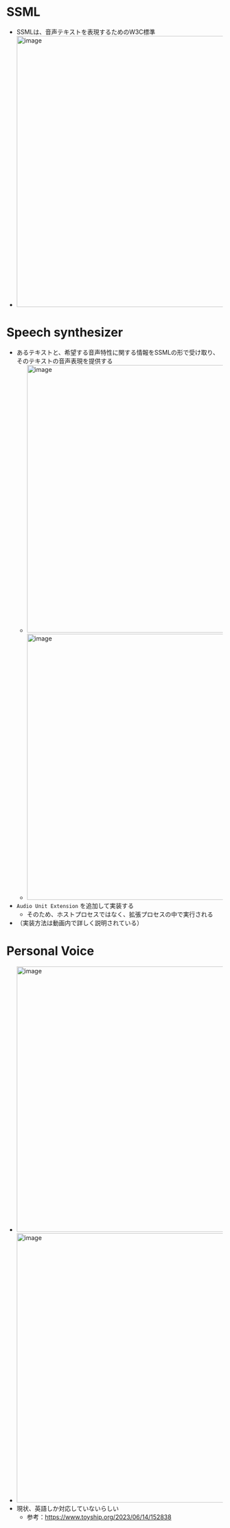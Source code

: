 # SSML

- SSMLは、音声テキストを表現するためのW3C標準
- <img width="631" alt="image" src="https://github.com/chocoyama/WWDC/assets/7239831/f2bf8ad6-e051-4c4a-b7e3-5007bb6330da">

# Speech synthesizer

- あるテキストと、希望する音声特性に関する情報をSSMLの形で受け取り、そのテキストの音声表現を提供する
  - <img width="623" alt="image" src="https://github.com/chocoyama/WWDC/assets/7239831/19a0d04e-3235-4ad2-a598-c3085ec5ccbb">
  - <img width="619" alt="image" src="https://github.com/chocoyama/WWDC/assets/7239831/6bb3302e-4c7d-4bef-8d67-4d268684bd25">
- `Audio Unit Extension` を追加して実装する
  - そのため、ホストプロセスではなく、拡張プロセスの中で実行される
- （実装方法は動画内で詳しく説明されている）

# Personal Voice

- <img width="618" alt="image" src="https://github.com/chocoyama/WWDC/assets/7239831/6253baf3-adb0-418c-8a4d-c5960dc95b0a">
- <img width="627" alt="image" src="https://github.com/chocoyama/WWDC/assets/7239831/c22c23fc-faa4-4a9b-b2cb-14dc95dea9c1">
- 現状、英語しか対応していないらしい
  - 参考：https://www.toyship.org/2023/06/14/152838
